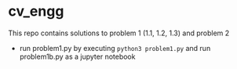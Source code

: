 # cv_engg
This repo contains solutions to problem 1 (1.1, 1.2, 1.3) and problem 2
- run problem1.py by executing `python3 problem1.py` and run problem1b.py as a jupyter notebook


